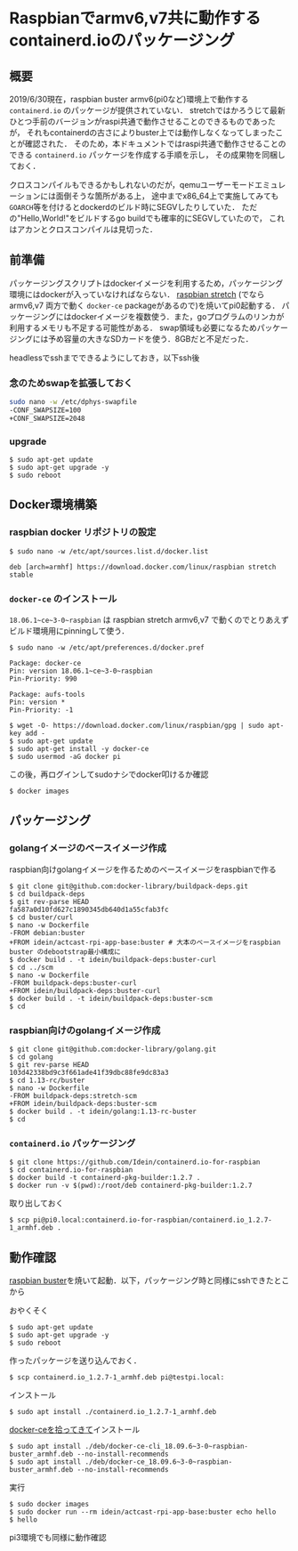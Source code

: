 # Raspbianでarmv6,v7共に動作するcontainerd.ioのパッケージング

## 概要

2019/6/30現在，raspbian buster armv6(pi0など)環境上で動作する `containerd.io` のパッケージが提供されていない．
stretchではかろうじて最新ひとつ手前のバージョンがraspi共通で動作させることのできるものであったが，
それもcontainerdの古さによりbuster上では動作しなくなってしまったことが確認された．
そのため，本ドキュメントではraspi共通で動作させることのできる `containerd.io` パッケージを作成する手順を示し，
その成果物を同梱しておく．

クロスコンパイルもできるかもしれないのだが，qemuユーザーモードエミュレーションには面倒そうな箇所がある上，
途中までx86_64上で実施してみても`GOARCH`等を付けるとdockerdのビルド時にSEGVしたりしていた．
ただの"Hello,World!"をビルドするgo buildでも確率的にSEGVしていたので，
これはアカンとクロスコンパイルは見切った．

## 前準備

パッケージングスクリプトはdockerイメージを利用するため，パッケージング環境にはdockerが入っていなければならない．
[raspbian stretch](https://downloads.raspberrypi.org/raspbian_lite/images/raspbian_lite-2019-04-09/2019-04-08-raspbian-stretch-lite.zip) (でなら armv6,v7 両方で動く `docker-ce` packageがあるので)を焼いてpi0起動する．
パッケージングにはdockerイメージを複数使う．また，goプログラムのリンカが利用するメモリも不足する可能性がある．
swap領域も必要になるためパッケージングには予め容量の大きなSDカードを使う．8GBだと不足だった．

headlessでsshまでできるようにしておき，以下ssh後

### 念のためswapを拡張しておく

```bash
sudo nano -w /etc/dphys-swapfile
-CONF_SWAPSIZE=100
+CONF_SWAPSIZE=2048
```

### upgrade

```console
$ sudo apt-get update
$ sudo apt-get upgrade -y
$ sudo reboot
```

## Docker環境構築

### raspbian docker リポジトリの設定

```console
$ sudo nano -w /etc/apt/sources.list.d/docker.list
```

```
deb [arch=armhf] https://download.docker.com/linux/raspbian stretch stable
```

### `docker-ce` のインストール

`18.06.1~ce~3-0~raspbian` は raspbian stretch armv6,v7 で動くのでとりあえずビルド環境用にpinningして使う．

```console
$ sudo nano -w /etc/apt/preferences.d/docker.pref
```

```
Package: docker-ce
Pin: version 18.06.1~ce~3-0~raspbian
Pin-Priority: 990

Package: aufs-tools
Pin: version *
Pin-Priority: -1
```

```console
$ wget -O- https://download.docker.com/linux/raspbian/gpg | sudo apt-key add -
$ sudo apt-get update
$ sudo apt-get install -y docker-ce
$ sudo usermod -aG docker pi
```

この後，再ログインしてsudoナシでdocker叩けるか確認

```console
$ docker images
```

## パッケージング

### golangイメージのベースイメージ作成

raspbian向けgolangイメージを作るためのベースイメージをraspbianで作る

```console
$ git clone git@github.com:docker-library/buildpack-deps.git
$ cd buildpack-deps
$ git rev-parse HEAD
fa587a0d10fd627c1890345db640d1a55cfab3fc
$ cd buster/curl
$ nano -w Dockerfile
-FROM debian:buster
+FROM idein/actcast-rpi-app-base:buster # 大本のベースイメージをraspbian buster のdebootstrap最小構成に
$ docker build . -t idein/buildpack-deps:buster-curl
$ cd ../scm
$ nano -w Dockerfile
-FROM buildpack-deps:buster-curl
+FROM idein/buildpack-deps:buster-curl
$ docker build . -t idein/buildpack-deps:buster-scm
$ cd
```

### raspbian向けのgolangイメージ作成

```console
$ git clone git@github.com:docker-library/golang.git
$ cd golang
$ git rev-parse HEAD
103d42338bd9c3f661ade41f39dbc88fe9dc83a3
$ cd 1.13-rc/buster
$ nano -w Dockerfile
-FROM buildpack-deps:stretch-scm
+FROM idein/buildpack-deps:buster-scm
$ docker build . -t idein/golang:1.13-rc-buster
$ cd
```

### `containerd.io` パッケージング

```console
$ git clone https://github.com/Idein/containerd.io-for-raspbian
$ cd containerd.io-for-raspbian
$ docker build -t containerd-pkg-builder:1.2.7 .
$ docker run -v $(pwd):/root/deb containerd-pkg-builder:1.2.7
```

取り出しておく

```console
$ scp pi@pi0.local:containerd.io-for-raspbian/containerd.io_1.2.7-1_armhf.deb .
```

## 動作確認

[raspbian buster](https://downloads.raspberrypi.org/raspbian_lite/images/raspbian_lite-2019-07-12/2019-07-10-raspbian-buster-lite.zip)を焼いて起動．以下，パッケージング時と同様にsshできたとこから

おやくそく

```console
$ sudo apt-get update
$ sudo apt-get upgrade -y
$ sudo reboot
```

作ったパッケージを送り込んでおく．

```console
$ scp containerd.io_1.2.7-1_armhf.deb pi@testpi.local:
```

インストール

```console
$ sudo apt install ./containerd.io_1.2.7-1_armhf.deb
```

[docker-ceを拾ってきて](https://github.com/Idein/docker-ce-for-raspbian-buster/releases)インストール

```console
$ sudo apt install ./deb/docker-ce-cli_18.09.6~3-0~raspbian-buster_armhf.deb --no-install-recommends
$ sudo apt install ./deb/docker-ce_18.09.6~3-0~raspbian-buster_armhf.deb --no-install-recommends
```

実行

```console
$ sudo docker images
$ sudo docker run --rm idein/actcast-rpi-app-base:buster echo hello
$ hello
```

pi3環境でも同様に動作確認
